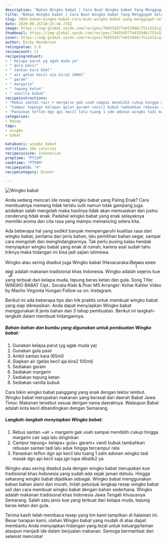 ```yaml
---
description: "Bahan Wingko babat | Cara Buat Wingko babat Yang Menggugah Selera"
title: "Bahan Wingko babat | Cara Buat Wingko babat Yang Menggugah Selera"
slug: 1066-bahan-wingko-babat-cara-buat-wingko-babat-yang-menggugah-selera
date: 2020-08-25T10:37:44.778Z
image: https://img-global.cpcdn.com/recipes/70d55d577e815946/751x532cq70/wingko-babat-foto-resep-utama.jpg
thumbnail: https://img-global.cpcdn.com/recipes/70d55d577e815946/751x532cq70/wingko-babat-foto-resep-utama.jpg
cover: https://img-global.cpcdn.com/recipes/70d55d577e815946/751x532cq70/wingko-babat-foto-resep-utama.jpg
author: Ricky Henderson
ratingvalue: 3.8
reviewcount: 11
recipeingredient:
- " kelapa parut yg agak muda ya"
- " gula pasir"
- " santan kara 65ml"
- " air gelas kecil aja kira2 100ml"
- " garam"
- " margarin"
- " tepung ketan"
- " vanilla bubuk"
recipeinstructions:
- "Rebus santan +air + margarin gak usah sampai mendidih cukup hingga margarin cair saja lalu dinginkan"
- "Campur tepung+ kelapa+ gula+ garam+ vanili bubuk tambahkan rebusan santan tadi lalu aduk hingga tercampur rata"
- "Panaskan teflon dgn api kecil lalu tuang 1 sdm adonan wingko tadi masak dgn api kecil saja jgn lupa dibalik2 ya"
categories:
- Resep
tags:
- wingko
- babat

katakunci: wingko babat 
nutrition: 166 calories
recipecuisine: Indonesian
preptime: "PT13M"
cooktime: "PT58M"
recipeyield: "4"
recipecategory: Dinner

---
```



![Wingko babat](https://img-global.cpcdn.com/recipes/70d55d577e815946/751x532cq70/wingko-babat-foto-resep-utama.jpg)

Anda sedang mencari ide resep wingko babat yang Paling Enak? Cara membuatnya memang tidak terlalu sulit namun tidak gampang juga. andaikan salah mengolah maka hasilnya tidak akan memuaskan dan justru cenderung tidak enak. Padahal wingko babat yang enak selayaknya memiliki aroma dan cita rasa yang mampu memancing selera kita.

Ada beberapa hal yang sedikit banyak mempengaruhi kualitas rasa dari wingko babat, pertama dari jenis bahan, lalu pemilihan bahan segar, sampai cara mengolah dan menghidangkannya. Tak perlu pusing kalau hendak menyiapkan wingko babat yang enak di rumah, karena asal sudah tahu triknya maka hidangan ini bisa jadi sajian istimewa.

Wingko atau sering disebut juga Wingko babat (Hanacaraka:ꦮꦶꦁꦏꦺꦴ ꦧꦧꦠ꧀) adalah makanan tradisional khas Indonesia. Wingko adalah sejenis kue yang terbuat dari kelapa muda, tepung beras ketan dan gula. Song Title: WINGKO BABAT Cipt.: Sonata Klaki &amp; Poer MS Arranger: Kohar Kahler Video by Macho Virgonta Hungan Follow us on: Instagram.


Berikut ini ada beberapa tips dan trik praktis untuk membuat wingko babat yang siap dikreasikan. Anda dapat menyiapkan Wingko babat menggunakan 8 jenis bahan dan 3 tahap pembuatan. Berikut ini langkah-langkah dalam membuat hidangannya.

<!--inarticleads1-->

##### Bahan-bahan dan bumbu yang digunakan untuk pembuatan Wingko babat:

1. Gunakan  kelapa parut (yg agak muda ya)
1. Gunakan  gula pasir
1. Ambil  santan kara (65ml)
1. Siapkan  air (gelas kecil aja kira2 100ml)
1. Sediakan  garam
1. Sediakan  margarin
1. Sediakan  tepung ketan
1. Sediakan  vanilla bubuk


Cara bikin wingko babat panggang yang enak dengan tektur lembut. Wingko babat merupakan makanan yang berasal dari daerah Babat Jawa Timur. Makanan tersebut sesuai dengan nama daerahnya. Walaupun Babat adalah kota kecil dibandingkan dengan Semarang. 

<!--inarticleads2-->

##### Langkah-langkah menyiapkan Wingko babat:

1. Rebus santan +air + margarin gak usah sampai mendidih cukup hingga margarin cair saja lalu dinginkan
1. Campur tepung+ kelapa+ gula+ garam+ vanili bubuk tambahkan rebusan santan tadi lalu aduk hingga tercampur rata
1. Panaskan teflon dgn api kecil lalu tuang 1 sdm adonan wingko tadi masak dgn api kecil saja jgn lupa dibalik2 ya


Wingko atau sering disebut pula dengan wingko babat merupakan kue tradisional khas Indonesia yang sudah ada sejak jaman dahulu. Hingga sekarang wingko babat dijadikan sebagai. Wingko babat menggunakan bahan bahan alami dan murah, Inilah petunjuk lengkap resep wingko babat asli dan cara membuat wingko babat dengan bahan sederhana. Wingko adalah makanan tradisional khas Indonesia Jawa Tengah khususnya Semarang. Salah satu jenis kue yang terbuat dari kelapa muda, tepung beras ketan dan gula. 

Terima kasih telah membaca resep yang tim kami tampilkan di halaman ini. Besar harapan kami, olahan Wingko babat yang mudah di atas dapat membantu Anda menyiapkan hidangan yang lezat untuk keluarga/teman ataupun menjadi ide dalam berjualan makanan. Semoga bermanfaat dan selamat mencoba!
